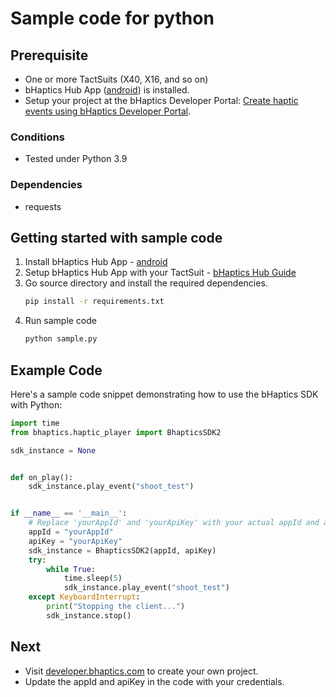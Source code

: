 # Sample code for python

## Prerequisite
- One or more TactSuits (X40, X16, and so on)
- bHaptics Hub App ([android](https://bit.ly/bhaptics-hub-android)) is installed.
- Setup your project at the bHaptics Developer Portal: [Create haptic events using bHaptics Developer Portal](https://bhaptics.notion.site/Create-haptic-events-using-bHaptics-Developer-Portal-b056c5a56e514afeb0ed436873dd87c6).

### Conditions
- Tested under Python 3.9

### Dependencies
- requests

## Getting started with sample code
1. Install bHaptics Hub App - [android](https://bit.ly/bhaptics-hub-android)
2. Setup bHaptics Hub App with your TactSuit - [bHaptics Hub Guide](https://bit.ly/bHaptics-Hub-Guide)
3. Go source directory and install the required dependencies.
    ```bash
    pip install -r requirements.txt
    ```
4. Run sample code
    ```bash
    python sample.py
    ```

## Example Code
Here's a sample code snippet demonstrating how to use the bHaptics SDK with Python:

```python
import time
from bhaptics.haptic_player import BhapticsSDK2

sdk_instance = None


def on_play():
    sdk_instance.play_event("shoot_test")


if __name__ == '__main__':
    # Replace 'yourAppId' and 'yourApiKey' with your actual appId and apiKey
    appId = "yourAppId"
    apiKey = "yourApiKey"
    sdk_instance = BhapticsSDK2(appId, apiKey)
    try:
        while True:
            time.sleep(5)
            sdk_instance.play_event("shoot_test")
    except KeyboardInterrupt:
        print("Stopping the client...")
        sdk_instance.stop()

```

## Next
- Visit [developer.bhaptics.com](https://developer.bhaptics.com/) to create your own project.
- Update the appId and apiKey in the code with your credentials.

